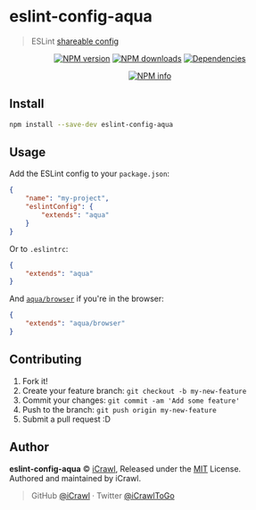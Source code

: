 # eslint-config-aqua
> ESLint [shareable config](http://eslint.org/docs/developer-guide/shareable-configs.html)

<div align="center">
	<p>
		<a href="https://www.npmjs.com/package/eslint-config-aqua"><img src="https://img.shields.io/npm/v/eslint-config-aqua.svg?maxAge=3600" alt="NPM version" /></a>
		<a href="https://www.npmjs.com/package/eslint-config-aqua"><img src="https://img.shields.io/npm/dt/eslint-config-aqua.svg?maxAge=3600" alt="NPM downloads" /></a>
		<a href="https://david-dm.org/iCrawl/eslint-config-aqua"><img src="https://david-dm.org/iCrawl/eslint-config-aqua/status.svg?maxAge=3600" alt="Dependencies" /></a>
	</p>
	<p>
		<a href="https://nodei.co/npm/eslint-config-aqua/"><img src="https://nodei.co/npm/eslint-config-aqua.png?downloads=true&stars=true" alt="NPM info" /></a>
	</p>
</div>

## Install

```bash
npm install --save-dev eslint-config-aqua
```

## Usage

Add the ESLint config to your `package.json`:

```json
{
	"name": "my-project",
	"eslintConfig": {
		"extends": "aqua"
	}
}
```

Or to `.eslintrc`:

```json
{
	"extends": "aqua"
}
```

And [`aqua/browser`](browser.js) if you're in the browser:

```json
{
	"extends": "aqua/browser"
}
```

## Contributing

1. Fork it!
2. Create your feature branch: `git checkout -b my-new-feature`
3. Commit your changes: `git commit -am 'Add some feature'`
4. Push to the branch: `git push origin my-new-feature`
5. Submit a pull request :D

## Author

**eslint-config-aqua** © [iCrawl](https://github.com/iCrawl), Released under the [MIT](https://github.com/iCrawl/eslint-config-aqua/blob/master/LICENSE) License.<br>
Authored and maintained by iCrawl.

> GitHub [@iCrawl](https://github.com/iCrawl) · Twitter [@iCrawlToGo](https://twitter.com/iCrawlToGo)